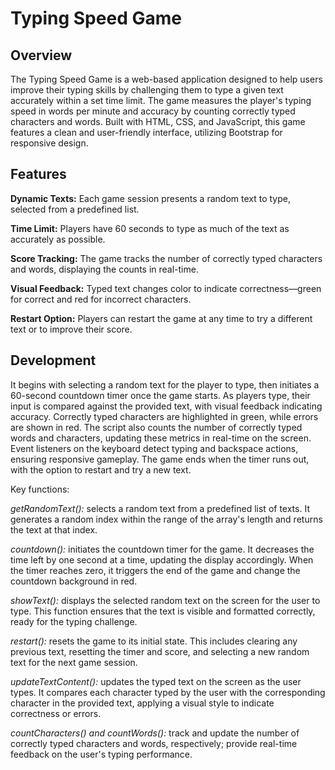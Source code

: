 # Typing Speed Game


## Overview

The Typing Speed Game is a web-based application designed to help users improve their typing skills by challenging them to type a given text accurately within a set time limit. The game measures the player's typing speed in words per minute and accuracy by counting correctly typed characters and words. Built with HTML, CSS, and JavaScript, this game features a clean and user-friendly interface, utilizing Bootstrap for responsive design.


## Features

**Dynamic Texts:** Each game session presents a random text to type, selected from a predefined list.

**Time Limit:** Players have 60 seconds to type as much of the text as accurately as possible.

**Score Tracking:** The game tracks the number of correctly typed characters and words, displaying the counts in real-time.

**Visual Feedback:** Typed text changes color to indicate correctness—green for correct and red for incorrect characters.

**Restart Option:** Players can restart the game at any time to try a different text or to improve their score.


## Development

It begins with selecting a random text for the player to type, then initiates a 60-second countdown timer once the game starts. As players type, their input is compared against the provided text, with visual feedback indicating accuracy. Correctly typed characters are highlighted in green, while errors are shown in red. The script also counts the number of correctly typed words and characters, updating these metrics in real-time on the screen. Event listeners on the keyboard detect typing and backspace actions, ensuring responsive gameplay. The game ends when the timer runs out, with the option to restart and try a new text. 

Key functions:

*getRandomText():* selects a random text from a predefined list of texts. It generates a random index within the range of the array's length and returns the text at that index.

*countdown():* initiates the countdown timer for the game. It decreases the time left by one second at a time, updating the display accordingly. When the timer reaches zero, it triggers the end of the game and change the countdown background in red.

*showText():* displays the selected random text on the screen for the user to type. This function ensures that the text is visible and formatted correctly, ready for the typing challenge.

*restart():* resets the game to its initial state. This includes clearing any previous text, resetting the timer and score, and selecting a new random text for the next game session.

*updateTextContent():* updates the typed text on the screen as the user types. It compares each character typed by the user with the corresponding character in the provided text, applying a visual style to indicate correctness or errors.

*countCharacters() and countWords():* track and update the number of correctly typed characters and words, respectively; provide real-time feedback on the user's typing performance.
